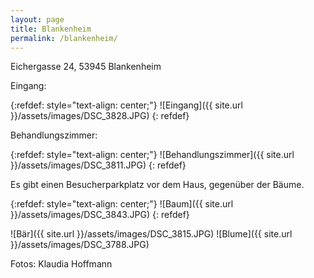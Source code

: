 ```yaml
---
layout: page
title: Blankenheim
permalink: /blankenheim/
---
```


Eichergasse 24, 53945 Blankenheim

Eingang:

{:refdef: style="text-align: center;"}
![Eingang]({{ site.url }}/assets/images/DSC_3828.JPG)
{: refdef}

Behandlungszimmer:

{:refdef: style="text-align: center;"}
![Behandlungszimmer]({{ site.url }}/assets/images/DSC_3811.JPG)
{: refdef}

Es gibt einen Besucherparkplatz vor dem Haus, gegenüber der Bäume.

{:refdef: style="text-align: center;"}
![Baum]({{ site.url }}/assets/images/DSC_3843.JPG)
{: refdef}

![Bär]({{ site.url }}/assets/images/DSC_3815.JPG)
![Blume]({{ site.url }}/assets/images/DSC_3788.JPG)


Fotos: Klaudia Hoffmann
